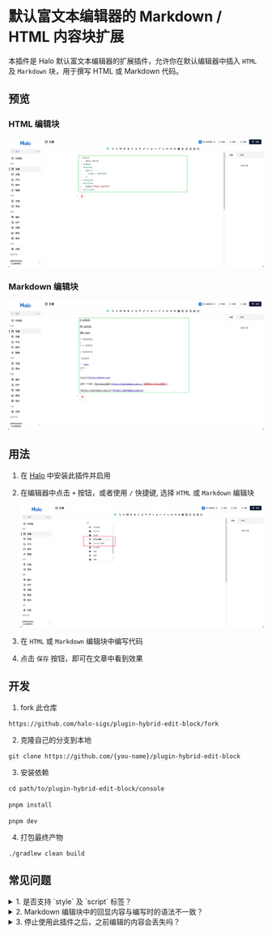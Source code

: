 # 默认富文本编辑器的 Markdown / HTML 内容块扩展

本插件是 Halo 默认富文本编辑器的扩展插件，允许你在默认编辑器中插入 `HTML` 及 `Markdown` 块，用于撰写 HTML 或 Markdown 代码。

## 预览

### HTML 编辑块

![HTML Editor](./img/html-editor.png)

### Markdown 编辑块

![Markdown edit block](./img/markdown-editor.png)

## 用法

1. 在 [Halo](https://www.halo.run/) 中安装此插件并启用
2. 在编辑器中点击 `+` 按钮，或者使用 `/` 快捷键, 选择 `HTML` 或 `Markdown` 编辑块

    ![Insert edit block](./img/insert-editor.png)

3. 在 `HTML` 或 `Markdown` 编辑块中编写代码
4. 点击 `保存` 按钮，即可在文章中看到效果

## 开发

1. fork 此仓库

```
https://github.com/halo-sigs/plugin-hybrid-edit-block/fork
```

2. 克隆自己的分支到本地

```
git clone https://github.com/{you-name}/plugin-hybrid-edit-block
```

3. 安装依赖

```
cd path/to/plugin-hybrid-edit-block/console 

pnpm install

pnpm dev
```

4. 打包最终产物
```
./gradlew clean build
```

## 常见问题

<details>
<summary>1. 是否支持 `style` 及 `script` 标签？</summary>

支持。但建议编写时将作用范围限制在较小范围内。

</details>

<details>
<summary>2. Markdown 编辑块中的回显内容与编写时的语法不一致？</summary>

由于 Markdown 编辑器最终产物是 HTML，因此回显的内容是基于 HTML 根据规则反解析的，因此可能与编写时的语法不一致。例如

```
* First item
* Second item
* Third item
* Fourth item
```

回显之后将会变成

```
- First item
- Second item
- Third item
- Fourth item
```

</details>

<details>
<summary>3. 停止使用此插件之后，之前编辑的内容会丢失吗？</summary>

之前编辑的内容不会丢失，但由于没有了插件支持，将无法正常显示。

</details>
